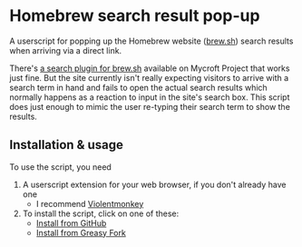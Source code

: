 # Homebrew search result pop-up
A userscript for popping up the Homebrew website ([brew.sh](https://brew.sh)) search results when arriving via a direct link.

There's [a search plugin for brew.sh](https://mycroftproject.com/install.html?id=112331&basename=formulae.brew.sh&icontype=ico&name=brew.sh) available on Mycroft Project that works just fine. But the site currently isn't really expecting visitors to arrive with a search term in hand and fails to open the actual search results which normally happens as a reaction to input in the site's search box. This script does just enough to mimic the user re-typing their search term to show the results.

## Installation & usage
To use the script, you need
1. A userscript extension for your web browser, if you don't already have one
	- I recommend [Violentmonkey](https://violentmonkey.github.io/)
2. To install the script, click on one of these:
	- [Install from GitHub](https://github.com/wtflm/homebrew-search-result-pop-up/raw/main/script.user.js)
	- [Install from Greasy Fork](https://greasyfork.org/scripts/454124-homebrew-search-result-pop-up/code/Homebrew%20search%20result%20pop-up.user.js)
